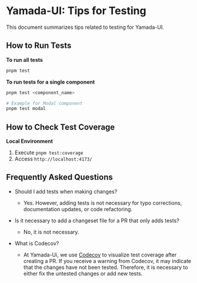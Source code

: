# Yamada-UI: Tips for Testing

This document summarizes tips related to testing for Yamada-UI.

## How to Run Tests

**To run all tests**

```bash
pnpm test
```

**To run tests for a single component**

```bash
pnpm test <component_name>

# Example for Modal component
pnpm test modal
```

## How to Check Test Coverage

**Local Environment**

1. Execute `pnpm test:coverage`
2. Access `http://localhost:4173/`

## Frequently Asked Questions

- Should I add tests when making changes?

  - Yes. However, adding tests is not necessary for typo corrections, documentation updates, or code refactoring.

- Is it necessary to add a changeset file for a PR that only adds tests?

  - No, it is not necessary.

- What is Codecov?
  - At Yamada-Ui, we use [Codecov](https://about.codecov.io/) to visualize test coverage after creating a PR. If you receive a warning from Codecov, it may indicate that the changes have not been tested. Therefore, it is necessary to either fix the untested changes or add new tests.
